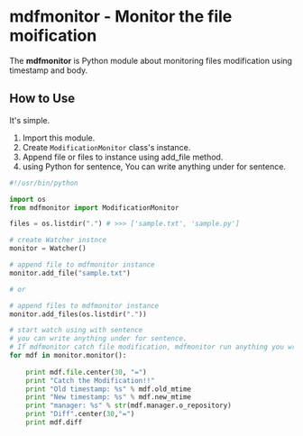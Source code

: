 # mdfmonitor - Monitor the file moification

The **mdfmonitor** is Python module about monitoring files modification using timestamp and body.

## How to Use

It's simple. 

1. Import this module.
2. Create `ModificationMonitor` class's instance.
3. Append file or files to instance using add_file method.
4. using Python for sentence, You can write anything under for sentence.

```python
#!/usr/bin/python

import os
from mdfmonitor import ModificationMonitor

files = os.listdir(".") # >>> ['sample.txt', 'sample.py']

# create Watcher instnce
monitor = Watcher()

# append file to mdfmonitor instance
monitor.add_file("sample.txt")

# or 

# append files to mdfmonitor instance
monitor.add_files(os.listdir("."))

# start watch using with sentence
# you can write anything under for sentence.
# If mdfmonitor catch file modification, mdfmonitor run anything you written
for mdf in monitor.monitor():
    
    print mdf.file.center(30, "=")
    print "Catch the Modification!!"
    print "Old timestamp: %s" % mdf.old_mtime
    print "New timestamp: %s" % mdf.new_mtime
    print "manager: %s" % str(mdf.manager.o_repository)
    print "Diff".center(30,"=")
    print mdf.diff

```

